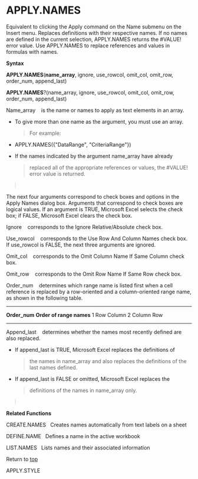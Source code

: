 APPLY.NAMES
===========

Equivalent to clicking the Apply command on the Name submenu on the
Insert menu. Replaces definitions with their respective names. If no
names are defined in the current selection, APPLY.NAMES returns the
\#VALUE! error value. Use APPLY.NAMES to replace references and values
in formulas with names.

**Syntax**

**APPLY.NAMES**(**name\_array**, ignore, use\_rowcol, omit\_col,
omit\_row, order\_num, append\_last)

**APPLY.NAMES**?(name\_array, ignore, use\_rowcol, omit\_col, omit\_row,
order\_num, append\_last)

Name\_array    is the name or names to apply as text elements in an
array.

-   To give more than one name as the argument, you must use an array.
    > For example:

-   APPLY.NAMES({\"DataRange\", \"CriteriaRange\"})

-   If the names indicated by the argument name\_array have already
    > replaced all of the appropriate references or values, the \#VALUE!
    > error value is returned.

>  

The next four arguments correspond to check boxes and options in the
Apply Names dialog box. Arguments that correspond to check boxes are
logical values. If an argument is TRUE, Microsoft Excel selects the
check box; if FALSE, Microsoft Excel clears the check box.

Ignore    corresponds to the Ignore Relative/Absolute check box.

Use\_rowcol    corresponds to the Use Row And Column Names check box. If
use\_rowcol is FALSE, the next three arguments are ignored.

Omit\_col    corresponds to the Omit Column Name If Same Column check
box.

Omit\_row    corresponds to the Omit Row Name If Same Row check box.

Order\_num    determines which range name is listed first when a cell
reference is replaced by a row-oriented and a column-oriented range
name, as shown in the following table.

  ---------------- --------------------------
  **Order\_num**   **Order of range names**
  1                Row Column
  2                Column Row
  ---------------- --------------------------

Append\_last    determines whether the names most recently defined are
also replaced.

-   If append\_last is TRUE, Microsoft Excel replaces the definitions of
    > the names in name\_array and also replaces the definitions of the
    > last names defined.

-   If append\_last is FALSE or omitted, Microsoft Excel replaces the
    > definitions of the names in name\_array only.

>  

**Related Functions**

CREATE.NAMES   Creates names automatically from text labels on a sheet

DEFINE.NAME   Defines a name in the active workbook

LIST.NAMES   Lists names and their associated information

Return to [top](#A)

APPLY.STYLE
